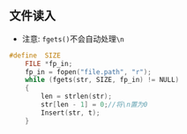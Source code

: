 ## 文件读入
- 注意: `fgets()`不会自动处理`\n`
```c
#define  SIZE
    FILE *fp_in;
    fp_in = fopen("file.path", "r");
    while (fgets(str, SIZE, fp_in) != NULL)
    {
        len = strlen(str);
        str[len - 1] = 0;//将\n置为0
        Insert(str, t);
    }
```